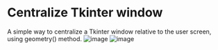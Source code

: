 # Centralize Tkinter window
A simple way to centralize a Tkinter window relative to the user screen, using geometry() method.
![image](https://user-images.githubusercontent.com/3034015/236968527-ef11fc35-da14-4506-803b-56ac25c1bff0.png)
![image](https://user-images.githubusercontent.com/3034015/236967751-ab23a113-b890-4743-9c91-2e76b9405cd3.png)
